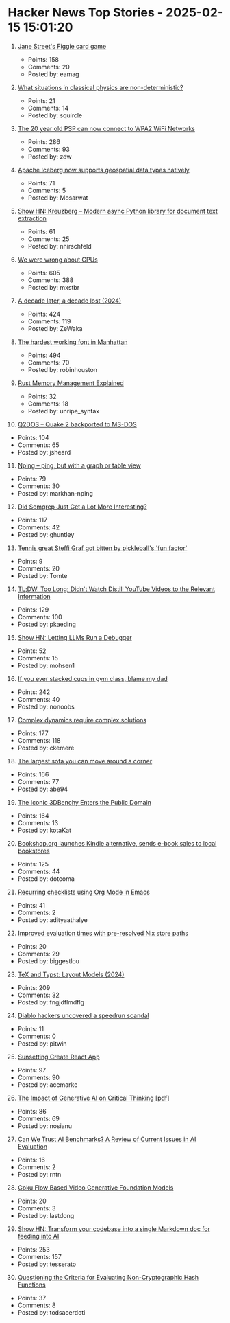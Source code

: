 # Hacker News Top Stories - 2025-02-15 15:01:20

1. [Jane Street's Figgie card game](https://www.figgie.com/)
   - Points: 158
   - Comments: 20
   - Posted by: eamag

2. [What situations in classical physics are non-deterministic?](https://physics.stackexchange.com/questions/403574/what-situations-in-classical-physics-are-non-deterministic)
   - Points: 21
   - Comments: 14
   - Posted by: squircle

3. [The 20 year old PSP can now connect to WPA2 WiFi Networks](https://wololo.net/2025/02/14/the-20-year-old-psp-can-now-connect-to-wpa2-wifi-networks/)
   - Points: 286
   - Comments: 93
   - Posted by: zdw

4. [Apache Iceberg now supports geospatial data types natively](https://wherobots.com/apache-iceberg-and-parquet-now-support-geo/)
   - Points: 71
   - Comments: 5
   - Posted by: Mosarwat

5. [Show HN: Kreuzberg – Modern async Python library for document text extraction](https://github.com/Goldziher/kreuzberg)
   - Points: 61
   - Comments: 25
   - Posted by: nhirschfeld

6. [We were wrong about GPUs](https://fly.io/blog/wrong-about-gpu/)
   - Points: 605
   - Comments: 388
   - Posted by: mxstbr

7. [A decade later, a decade lost (2024)](https://meyerweb.com/eric/thoughts/2024/06/07/a-decade-later-a-decade-lost/)
   - Points: 424
   - Comments: 119
   - Posted by: ZeWaka

8. [The hardest working font in Manhattan](https://aresluna.org/the-hardest-working-font-in-manhattan/)
   - Points: 494
   - Comments: 70
   - Posted by: robinhouston

9. [Rust Memory Management Explained](https://www.infoworld.com/article/3815535/rust-memory-management-explained.html)
   - Points: 32
   - Comments: 18
   - Posted by: unripe_syntax

10. [Q2DOS – Quake 2 backported to MS-DOS](https://dk.toastednet.org/Q2DOS/)
   - Points: 104
   - Comments: 65
   - Posted by: jsheard

11. [Nping – ping, but with a graph or table view](https://github.com/hanshuaikang/Nping)
   - Points: 79
   - Comments: 30
   - Posted by: markhan-nping

12. [Did Semgrep Just Get a Lot More Interesting?](https://fly.io/blog/semgrep-but-for-real-now/)
   - Points: 117
   - Comments: 42
   - Posted by: ghuntley

13. [Tennis great Steffi Graf got bitten by pickleball's 'fun factor'](https://www.cnn.com/2025/02/13/sport/steffi-graf-pickleball-slam-3-tennis-spt-intl/index.html)
   - Points: 9
   - Comments: 20
   - Posted by: Tomte

14. [TL;DW: Too Long; Didn't Watch Distill YouTube Videos to the Relevant Information](https://tldw.tube/)
   - Points: 129
   - Comments: 100
   - Posted by: pkaeding

15. [Show HN: Letting LLMs Run a Debugger](https://github.com/mohsen1/llm-debugger-vscode-extension)
   - Points: 52
   - Comments: 15
   - Posted by: mohsen1

16. [If you ever stacked cups in gym class, blame my dad](https://defector.com/if-you-ever-stacked-cups-in-gym-class-blame-my-dad)
   - Points: 242
   - Comments: 40
   - Posted by: nonoobs

17. [Complex dynamics require complex solutions](https://mathstodon.xyz/@tao/113873092369347147)
   - Points: 177
   - Comments: 118
   - Posted by: ckemere

18. [The largest sofa you can move around a corner](https://www.quantamagazine.org/the-largest-sofa-you-can-move-around-a-corner-20250214/)
   - Points: 166
   - Comments: 77
   - Posted by: abe94

19. [The Iconic 3DBenchy Enters the Public Domain](https://www.nti-group.com/home/information/news/3dbenchy/)
   - Points: 164
   - Comments: 13
   - Posted by: kotaKat

20. [Bookshop.org launches Kindle alternative, sends e-book sales to local bookstores](https://www.usatoday.com/story/entertainment/books/2025/01/28/bookshop-org-ereader-ebook-app/77928209007/)
   - Points: 125
   - Comments: 44
   - Posted by: dotcoma

21. [Recurring checklists using Org Mode in Emacs](https://www.naiquev.in/recurring-checklists-using-org-mode-in-emacs.html)
   - Points: 41
   - Comments: 2
   - Posted by: adityaathalye

22. [Improved evaluation times with pre-resolved Nix store paths](https://determinate.systems/posts/resolved-store-paths/)
   - Points: 20
   - Comments: 29
   - Posted by: biggestlou

23. [TeX and Typst: Layout Models (2024)](https://laurmaedje.github.io/posts/layout-models/)
   - Points: 209
   - Comments: 32
   - Posted by: fngjdflmdflg

24. [Diablo hackers uncovered a speedrun scandal](https://arstechnica.com/gaming/2025/02/the-diablo-hackers-that-debunked-a-record-speedrun/)
   - Points: 11
   - Comments: 0
   - Posted by: pitwin

25. [Sunsetting Create React App](https://react.dev/blog/2025/02/14/sunsetting-create-react-app)
   - Points: 97
   - Comments: 90
   - Posted by: acemarke

26. [The Impact of Generative AI on Critical Thinking [pdf]](https://www.microsoft.com/en-us/research/uploads/prod/2025/01/lee_2025_ai_critical_thinking_survey.pdf)
   - Points: 86
   - Comments: 69
   - Posted by: nosianu

27. [Can We Trust AI Benchmarks? A Review of Current Issues in AI Evaluation](https://arxiv.org/abs/2502.06559)
   - Points: 16
   - Comments: 2
   - Posted by: rntn

28. [Goku Flow Based Video Generative Foundation Models](https://github.com/Saiyan-World/goku)
   - Points: 20
   - Comments: 3
   - Posted by: lastdong

29. [Show HN: Transform your codebase into a single Markdown doc for feeding into AI](https://tesserato.web.app/posts/2025-02-12-CodeWeaver-launch/index.html)
   - Points: 253
   - Comments: 157
   - Posted by: tesserato

30. [Questioning the Criteria for Evaluating Non-Cryptographic Hash Functions](https://cacm.acm.org/practice/questioning-the-criteria-for-evaluating-non-cryptographic-hash-functions/)
   - Points: 37
   - Comments: 8
   - Posted by: todsacerdoti

